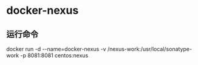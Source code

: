 # docker-nexus
## 运行命令
docker run -d --name=docker-nexus -v /nexus-work:/usr/local/sonatype-work -p 8081:8081 centos:nexus
